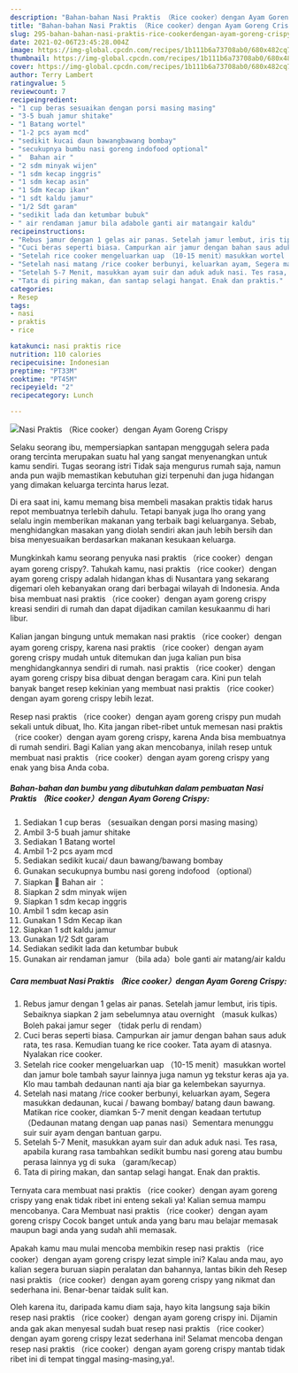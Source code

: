 ```yaml
---
description: "Bahan-bahan Nasi Praktis （Rice cooker）dengan Ayam Goreng Crispy yang enak Untuk Jualan"
title: "Bahan-bahan Nasi Praktis （Rice cooker）dengan Ayam Goreng Crispy yang enak Untuk Jualan"
slug: 295-bahan-bahan-nasi-praktis-rice-cookerdengan-ayam-goreng-crispy-yang-enak-untuk-jualan
date: 2021-02-06T23:45:28.004Z
image: https://img-global.cpcdn.com/recipes/1b111b6a73708ab0/680x482cq70/nasi-praktis-rice-cookerdengan-ayam-goreng-crispy-foto-resep-utama.jpg
thumbnail: https://img-global.cpcdn.com/recipes/1b111b6a73708ab0/680x482cq70/nasi-praktis-rice-cookerdengan-ayam-goreng-crispy-foto-resep-utama.jpg
cover: https://img-global.cpcdn.com/recipes/1b111b6a73708ab0/680x482cq70/nasi-praktis-rice-cookerdengan-ayam-goreng-crispy-foto-resep-utama.jpg
author: Terry Lambert
ratingvalue: 5
reviewcount: 7
recipeingredient:
- "1 cup beras sesuaikan dengan porsi masing masing"
- "3-5 buah jamur shitake"
- "1 Batang wortel"
- "1-2 pcs ayam mcd"
- "sedikit kucai daun bawangbawang bombay"
- "secukupnya bumbu nasi goreng indofood optional"
- "  Bahan air "
- "2 sdm minyak wijen"
- "1 sdm kecap inggris"
- "1 sdm kecap asin"
- "1 Sdm Kecap ikan"
- "1 sdt kaldu jamur"
- "1/2 Sdt garam"
- "sedikit lada dan ketumbar bubuk"
- " air rendaman jamur bila adabole ganti air matangair kaldu"
recipeinstructions:
- "Rebus jamur dengan 1 gelas air panas. Setelah jamur lembut, iris tipis. Sebaiknya siapkan 2 jam sebelumnya atau overnight （masuk kulkas）Boleh pakai jamur seger （tidak perlu di rendam）"
- "Cuci beras seperti biasa. Campurkan air jamur dengan bahan saus aduk rata, tes rasa. Kemudian tuang ke rice cooker. Tata ayam di atasnya. Nyalakan rice cooker."
- "Setelah rice cooker mengeluarkan uap （10-15 menit）masukkan wortel dan jamur bole tambah sayur lainnya juga namun yg tekstur keras aja ya. Klo mau tambah dedaunan nanti aja biar ga kelembekan sayurnya."
- "Setelah nasi matang /rice cooker berbunyi, keluarkan ayam, Segera masukkan dedaunan, kucai / bawang bombay/ batang daun bawang. Matikan rice cooker, diamkan 5-7 menit dengan keadaan tertutup （Dedaunan matang dengan uap panas nasi）Sementara menunggu suir suir ayam dengan bantuan garpu."
- "Setelah 5-7 Menit, masukkan ayam suir dan aduk aduk nasi. Tes rasa, apabila kurang rasa tambahkan sedikit bumbu nasi goreng atau bumbu perasa lainnya yg di suka （garam/kecap）"
- "Tata di piring makan, dan santap selagi hangat. Enak dan praktis."
categories:
- Resep
tags:
- nasi
- praktis
- rice

katakunci: nasi praktis rice 
nutrition: 110 calories
recipecuisine: Indonesian
preptime: "PT33M"
cooktime: "PT45M"
recipeyield: "2"
recipecategory: Lunch

---
```



![Nasi Praktis （Rice cooker）dengan Ayam Goreng Crispy](https://img-global.cpcdn.com/recipes/1b111b6a73708ab0/680x482cq70/nasi-praktis-rice-cookerdengan-ayam-goreng-crispy-foto-resep-utama.jpg)

Selaku seorang ibu, mempersiapkan santapan menggugah selera pada orang tercinta merupakan suatu hal yang sangat menyenangkan untuk kamu sendiri. Tugas seorang istri Tidak saja mengurus rumah saja, namun anda pun wajib memastikan kebutuhan gizi terpenuhi dan juga hidangan yang dimakan keluarga tercinta harus lezat.

Di era  saat ini, kamu memang bisa membeli masakan praktis tidak harus repot membuatnya terlebih dahulu. Tetapi banyak juga lho orang yang selalu ingin memberikan makanan yang terbaik bagi keluarganya. Sebab, menghidangkan masakan yang diolah sendiri akan jauh lebih bersih dan bisa menyesuaikan berdasarkan makanan kesukaan keluarga. 



Mungkinkah kamu seorang penyuka nasi praktis （rice cooker）dengan ayam goreng crispy?. Tahukah kamu, nasi praktis （rice cooker）dengan ayam goreng crispy adalah hidangan khas di Nusantara yang sekarang digemari oleh kebanyakan orang dari berbagai wilayah di Indonesia. Anda bisa membuat nasi praktis （rice cooker）dengan ayam goreng crispy kreasi sendiri di rumah dan dapat dijadikan camilan kesukaanmu di hari libur.

Kalian jangan bingung untuk memakan nasi praktis （rice cooker）dengan ayam goreng crispy, karena nasi praktis （rice cooker）dengan ayam goreng crispy mudah untuk ditemukan dan juga kalian pun bisa menghidangkannya sendiri di rumah. nasi praktis （rice cooker）dengan ayam goreng crispy bisa dibuat dengan beragam cara. Kini pun telah banyak banget resep kekinian yang membuat nasi praktis （rice cooker）dengan ayam goreng crispy lebih lezat.

Resep nasi praktis （rice cooker）dengan ayam goreng crispy pun mudah sekali untuk dibuat, lho. Kita jangan ribet-ribet untuk memesan nasi praktis （rice cooker）dengan ayam goreng crispy, karena Anda bisa membuatnya di rumah sendiri. Bagi Kalian yang akan mencobanya, inilah resep untuk membuat nasi praktis （rice cooker）dengan ayam goreng crispy yang enak yang bisa Anda coba.

<!--inarticleads1-->

##### Bahan-bahan dan bumbu yang dibutuhkan dalam pembuatan Nasi Praktis （Rice cooker）dengan Ayam Goreng Crispy:

1. Sediakan 1 cup beras （sesuaikan dengan porsi masing masing）
1. Ambil 3-5 buah jamur shitake
1. Sediakan 1 Batang wortel
1. Ambil 1-2 pcs ayam mcd
1. Sediakan sedikit kucai/ daun bawang/bawang bombay
1. Gunakan secukupnya bumbu nasi goreng indofood （optional）
1. Siapkan  🐥 Bahan air ：
1. Siapkan 2 sdm minyak wijen
1. Siapkan 1 sdm kecap inggris
1. Ambil 1 sdm kecap asin
1. Gunakan 1 Sdm Kecap ikan
1. Siapkan 1 sdt kaldu jamur
1. Gunakan 1/2 Sdt garam
1. Sediakan sedikit lada dan ketumbar bubuk
1. Gunakan  air rendaman jamur （bila ada）bole ganti air matang/air kaldu




<!--inarticleads2-->

##### Cara membuat Nasi Praktis （Rice cooker）dengan Ayam Goreng Crispy:

1. Rebus jamur dengan 1 gelas air panas. Setelah jamur lembut, iris tipis. Sebaiknya siapkan 2 jam sebelumnya atau overnight （masuk kulkas）Boleh pakai jamur seger （tidak perlu di rendam）
1. Cuci beras seperti biasa. Campurkan air jamur dengan bahan saus aduk rata, tes rasa. Kemudian tuang ke rice cooker. Tata ayam di atasnya. Nyalakan rice cooker.
1. Setelah rice cooker mengeluarkan uap （10-15 menit）masukkan wortel dan jamur bole tambah sayur lainnya juga namun yg tekstur keras aja ya. Klo mau tambah dedaunan nanti aja biar ga kelembekan sayurnya.
1. Setelah nasi matang /rice cooker berbunyi, keluarkan ayam, Segera masukkan dedaunan, kucai / bawang bombay/ batang daun bawang. Matikan rice cooker, diamkan 5-7 menit dengan keadaan tertutup （Dedaunan matang dengan uap panas nasi）Sementara menunggu suir suir ayam dengan bantuan garpu.
1. Setelah 5-7 Menit, masukkan ayam suir dan aduk aduk nasi. Tes rasa, apabila kurang rasa tambahkan sedikit bumbu nasi goreng atau bumbu perasa lainnya yg di suka （garam/kecap）
1. Tata di piring makan, dan santap selagi hangat. Enak dan praktis.




Ternyata cara membuat nasi praktis （rice cooker）dengan ayam goreng crispy yang enak tidak ribet ini enteng sekali ya! Kalian semua mampu mencobanya. Cara Membuat nasi praktis （rice cooker）dengan ayam goreng crispy Cocok banget untuk anda yang baru mau belajar memasak maupun bagi anda yang sudah ahli memasak.

Apakah kamu mau mulai mencoba membikin resep nasi praktis （rice cooker）dengan ayam goreng crispy lezat simple ini? Kalau anda mau, ayo kalian segera buruan siapin peralatan dan bahannya, lantas bikin deh Resep nasi praktis （rice cooker）dengan ayam goreng crispy yang nikmat dan sederhana ini. Benar-benar taidak sulit kan. 

Oleh karena itu, daripada kamu diam saja, hayo kita langsung saja bikin resep nasi praktis （rice cooker）dengan ayam goreng crispy ini. Dijamin anda gak akan menyesal sudah buat resep nasi praktis （rice cooker）dengan ayam goreng crispy lezat sederhana ini! Selamat mencoba dengan resep nasi praktis （rice cooker）dengan ayam goreng crispy mantab tidak ribet ini di tempat tinggal masing-masing,ya!.

